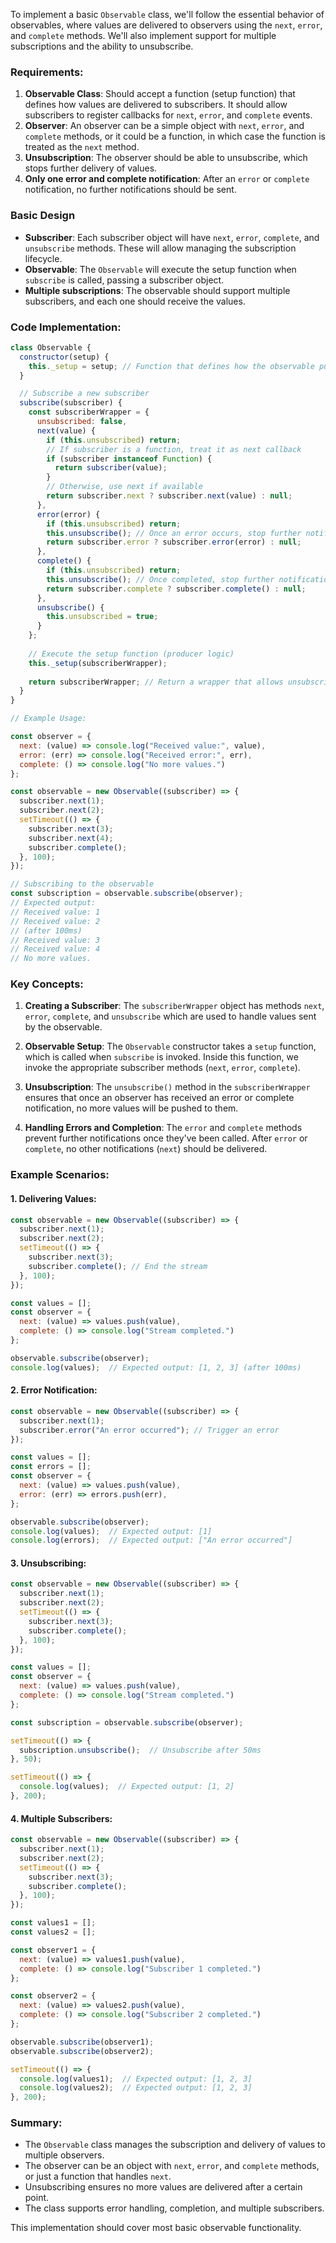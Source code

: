 To implement a basic `Observable` class, we'll follow the essential behavior of observables, where values are delivered to observers using the `next`, `error`, and `complete` methods. We'll also implement support for multiple subscriptions and the ability to unsubscribe.

### Requirements:

1. **Observable Class**: Should accept a function (setup function) that defines how values are delivered to subscribers. It should allow subscribers to register callbacks for `next`, `error`, and `complete` events.
2. **Observer**: An observer can be a simple object with `next`, `error`, and `complete` methods, or it could be a function, in which case the function is treated as the `next` method.
3. **Unsubscription**: The observer should be able to unsubscribe, which stops further delivery of values.
4. **Only one error and complete notification**: After an `error` or `complete` notification, no further notifications should be sent.

### Basic Design

- **Subscriber**: Each subscriber object will have `next`, `error`, `complete`, and `unsubscribe` methods. These will allow managing the subscription lifecycle.
- **Observable**: The `Observable` will execute the setup function when `subscribe` is called, passing a subscriber object.
- **Multiple subscriptions**: The observable should support multiple subscribers, and each one should receive the values.

### Code Implementation:

```javascript
class Observable {
  constructor(setup) {
    this._setup = setup; // Function that defines how the observable pushes values
  }

  // Subscribe a new subscriber
  subscribe(subscriber) {
    const subscriberWrapper = {
      unsubscribed: false,
      next(value) {
        if (this.unsubscribed) return;
        // If subscriber is a function, treat it as next callback
        if (subscriber instanceof Function) {
          return subscriber(value);
        }
        // Otherwise, use next if available
        return subscriber.next ? subscriber.next(value) : null;
      },
      error(error) {
        if (this.unsubscribed) return;
        this.unsubscribe(); // Once an error occurs, stop further notifications
        return subscriber.error ? subscriber.error(error) : null;
      },
      complete() {
        if (this.unsubscribed) return;
        this.unsubscribe(); // Once completed, stop further notifications
        return subscriber.complete ? subscriber.complete() : null;
      },
      unsubscribe() {
        this.unsubscribed = true;
      }
    };
    
    // Execute the setup function (producer logic)
    this._setup(subscriberWrapper);
    
    return subscriberWrapper; // Return a wrapper that allows unsubscription
  }
}

// Example Usage:

const observer = {
  next: (value) => console.log("Received value:", value),
  error: (err) => console.log("Received error:", err),
  complete: () => console.log("No more values.")
};

const observable = new Observable((subscriber) => {
  subscriber.next(1);
  subscriber.next(2);
  setTimeout(() => {
    subscriber.next(3);
    subscriber.next(4);
    subscriber.complete();
  }, 100);
});

// Subscribing to the observable
const subscription = observable.subscribe(observer);
// Expected output: 
// Received value: 1
// Received value: 2
// (after 100ms)
// Received value: 3
// Received value: 4
// No more values.
```

### Key Concepts:

1. **Creating a Subscriber**: The `subscriberWrapper` object has methods `next`, `error`, `complete`, and `unsubscribe` which are used to handle values sent by the observable.
   
2. **Observable Setup**: The `Observable` constructor takes a `setup` function, which is called when `subscribe` is invoked. Inside this function, we invoke the appropriate subscriber methods (`next`, `error`, `complete`).

3. **Unsubscription**: The `unsubscribe()` method in the `subscriberWrapper` ensures that once an observer has received an error or complete notification, no more values will be pushed to them.

4. **Handling Errors and Completion**: The `error` and `complete` methods prevent further notifications once they've been called. After `error` or `complete`, no other notifications (`next`) should be delivered.

### Example Scenarios:

#### 1. **Delivering Values**:

```javascript
const observable = new Observable((subscriber) => {
  subscriber.next(1);
  subscriber.next(2);
  setTimeout(() => {
    subscriber.next(3);
    subscriber.complete(); // End the stream
  }, 100);
});

const values = [];
const observer = {
  next: (value) => values.push(value),
  complete: () => console.log("Stream completed.")
};

observable.subscribe(observer);
console.log(values);  // Expected output: [1, 2, 3] (after 100ms)
```

#### 2. **Error Notification**:

```javascript
const observable = new Observable((subscriber) => {
  subscriber.next(1);
  subscriber.error("An error occurred"); // Trigger an error
});

const values = [];
const errors = [];
const observer = {
  next: (value) => values.push(value),
  error: (err) => errors.push(err),
};

observable.subscribe(observer);
console.log(values);  // Expected output: [1]
console.log(errors);  // Expected output: ["An error occurred"]
```

#### 3. **Unsubscribing**:

```javascript
const observable = new Observable((subscriber) => {
  subscriber.next(1);
  subscriber.next(2);
  setTimeout(() => {
    subscriber.next(3);
    subscriber.complete();
  }, 100);
});

const values = [];
const observer = {
  next: (value) => values.push(value),
  complete: () => console.log("Stream completed.")
};

const subscription = observable.subscribe(observer);

setTimeout(() => {
  subscription.unsubscribe();  // Unsubscribe after 50ms
}, 50);

setTimeout(() => {
  console.log(values);  // Expected output: [1, 2]
}, 200);
```

#### 4. **Multiple Subscribers**:

```javascript
const observable = new Observable((subscriber) => {
  subscriber.next(1);
  subscriber.next(2);
  setTimeout(() => {
    subscriber.next(3);
    subscriber.complete();
  }, 100);
});

const values1 = [];
const values2 = [];

const observer1 = {
  next: (value) => values1.push(value),
  complete: () => console.log("Subscriber 1 completed.")
};

const observer2 = {
  next: (value) => values2.push(value),
  complete: () => console.log("Subscriber 2 completed.")
};

observable.subscribe(observer1);
observable.subscribe(observer2);

setTimeout(() => {
  console.log(values1);  // Expected output: [1, 2, 3]
  console.log(values2);  // Expected output: [1, 2, 3]
}, 200);
```

### Summary:
- The `Observable` class manages the subscription and delivery of values to multiple observers.
- The observer can be an object with `next`, `error`, and `complete` methods, or just a function that handles `next`.
- Unsubscribing ensures no more values are delivered after a certain point.
- The class supports error handling, completion, and multiple subscribers.

This implementation should cover most basic observable functionality.